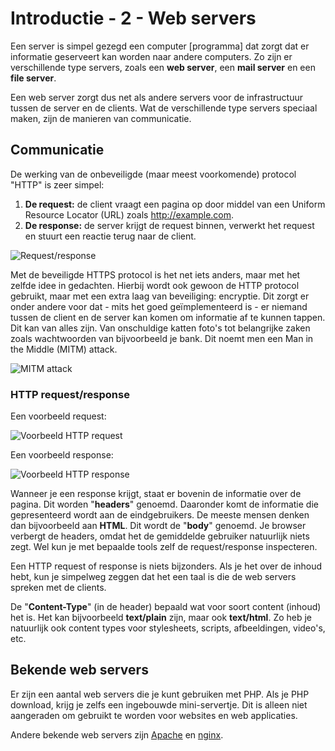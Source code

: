 # Introductie - 2 - Web servers

Een server is simpel gezegd een computer [programma] dat zorgt dat er informatie geserveert kan worden naar andere computers. Zo zijn er verschillende type servers, zoals een **web server**, een **mail server** en een **file server**.

Een web server zorgt dus net als andere servers voor de infrastructuur tussen de server en de clients. Wat de verschillende type servers speciaal maken, zijn de manieren van communicatie.

## Communicatie
De werking van de onbeveiligde (maar meest voorkomende) protocol "HTTP" is zeer  simpel:

1. **De request:** de client vraagt een pagina op door middel van een Uniform Resource Locator (URL) zoals http://example.com.
2. **De response:** de server krijgt de request binnen, verwerkt het request en stuurt een reactie terug naar de client.

![Request/response](https://i.imgur.com/L6nGRtO.png)

Met de beveiligde HTTPS protocol is het net iets anders, maar met het zelfde idee in gedachten. Hierbij wordt ook gewoon de HTTP protocol gebruikt, maar met een extra laag van beveiliging: encryptie. Dit zorgt er onder andere voor dat - mits het goed geïmplementeerd is - er niemand tussen de client en de server kan komen om informatie af te kunnen tappen. Dit kan van alles zijn. Van onschuldige katten foto's tot belangrijke zaken zoals wachtwoorden van bijvoorbeeld je bank. Dit noemt men een Man in the Middle (MITM) attack.

![MITM attack](https://i.imgur.com/KRKb6kM.png)

### HTTP request/response
Een voorbeeld request:

![Voorbeeld HTTP request](https://i.imgur.com/7JaGIUH.png)

Een voorbeeld response:

![Voorbeeld HTTP response](https://i.imgur.com/XTjlK1w.png)

Wanneer je een response krijgt, staat er bovenin de informatie over de pagina. Dit worden "**headers**" genoemd. Daaronder komt de informatie die gepresenteerd wordt aan de eindgebruikers. De meeste mensen denken dan bijvoorbeeld aan **HTML**. Dit wordt de "**body**" genoemd. Je browser verbergt de headers, omdat het de gemiddelde gebruiker natuurlijk niets zegt. Wel kun je met bepaalde tools zelf de request/response inspecteren.

Een HTTP request of response is niets bijzonders. Als je het over de inhoud hebt, kun je simpelweg zeggen dat het een taal is die de web servers spreken met de clients.

De "**Content-Type**" (in de header) bepaald wat voor soort content (inhoud) het is. Het kan bijvoorbeeld **text/plain** zijn, maar ook **text/html**. Zo heb je natuurlijk ook content types voor stylesheets, scripts, afbeeldingen, video's, etc.

## Bekende web servers
Er zijn een aantal web servers die je kunt gebruiken met PHP. Als je PHP download, krijg je zelfs een ingebouwde mini-servertje. Dit is alleen niet aangeraden om gebruikt te worden voor websites en web applicaties.

Andere bekende web servers zijn [Apache](https://httpd.apache.org/) en  [nginx](http://nginx.org/).
